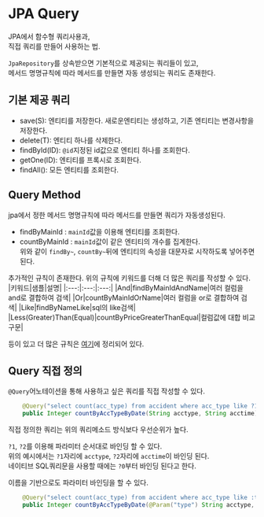 # JPA Query
JPA에서 함수형 쿼리사용과,  
직접 쿼리를 만들어 사용하는 법.  

`JpaRepository`를 상속받으면 기본적으로 제공되는 쿼리들이 있고,  
메서드 명명규칙에 따라 메서드를 만들면 자동 생성되는 쿼리도 존재한다.  

## 기본 제공 쿼리
- save(S): 엔티티를 저장한다. 새로운엔티티는 생성하고, 기존 엔티티는 변경사항을 저장한다.  
- delete(T): 엔티티 하나를 삭제한다.  
- findById(ID): `@id`지정된 id값으로 엔티티 하나를 조회한다.
- getOne(ID): 엔티티를 프록시로 조회한다.
- findAll(): 모든 엔티티를 조회한다.

## Query Method
jpa에서 정한 메서드 명명규칙에 따라 메서드를 만들면 쿼리가 자동생성된다.  
- findByMainId : `mainId`값을 이용해 엔티티를 조회한다.  
- countByMainId : `mainId`값이 같은 엔티티의 개수를 집계한다.  
위와 같이 `findBy~`, `countBy~`뒤에 엔티티의 속성을 대문자로 시작하도록 넣어주면 된다.  

추가적인 규칙이 존재한다. 위의 규칙에 키워드를 더해 더 많은 쿼리를 작성할 수 있다.  
|키워드|샘플|설명|
|:---:|:---:|:---:|
|And|findByMainIdAndName|여러 컬럼을 and로 결합하여 검색|
|Or|countByMainIdOrName|여러 컬럼을 or로 결합하여 검색|
|Like|findByNameLike|sql의 like검색|
|Less(Greater)Than(Equal)|countByPriceGreaterThanEqual|컬럼값에 대합 비교구문|

등이 있고 더 많은 규칙은 [여기](https://docs.spring.io/spring-data/jpa/docs/2.3.9.RELEASE/reference/html/#reference)에 정리되어 있다.  


## Query 직접 정의
`@Query`어노테이션을 통해 사용하고 싶은 쿼리를 직접 작성할 수 있다.  
```java
    @Query("select count(acc_type) from accident where acc_type like ?1 and acc_time = ?2")
    public Integer countByAccTypeByDate(String acctype, String acctime);
```  
직접 정의한 쿼리는 위의 쿼리메소드 방식보다 우선순위가 높다.  

`?1`, `?2`를 이용해 파라미터 순서대로 바인딩 할 수 있다.  
위의 예시에서는 `?1`자리에 `acctype`, `?2`자리에 `acctime`이 바인딩 된다.  
네이티브 SQL쿼리문을 사용할 때에는 `?0`부터 바인딩 된다고 한다.  

이름을 기반으로도 파라미터 바인딩을 할 수 있다.  
```java
    @Query("select count(acc_type) from accident where acc_type like :type and acc_time = :time")
    public Integer countByAccTypeByDate(@Param("type") String acctype, @Param("time") String acctime);
```  

